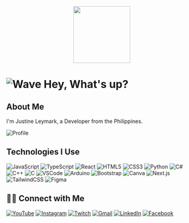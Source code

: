 <div align="center">
  <img height="150" src="https://media.giphy.com/media/M9gbBd9nbDrOTu1Mqx/giphy.gif"  />
</div>

###
# ![Wave](https://emojis.slackmojis.com/emojis/images/1577305505/7373/hand_wave.gif?1577305505) Hey, What's up?

## About Me
I'm Justine Leymark, a Developer from the Philippines.

![Profile](https://gifdb.com/images/high/marin-kitagawa-cute-anime-chibi-qunlo66a3iqzzzns.webp)

## Technologies I Use

![JavaScript](https://cdn.jsdelivr.net/gh/devicons/devicon/icons/javascript/javascript-original.svg)
![TypeScript](https://cdn.jsdelivr.net/gh/devicons/devicon/icons/typescript/typescript-original.svg)
![React](https://cdn.jsdelivr.net/gh/devicons/devicon/icons/react/react-original.svg)
![HTML5](https://cdn.jsdelivr.net/gh/devicons/devicon/icons/html5/html5-original.svg)
![CSS3](https://cdn.jsdelivr.net/gh/devicons/devicon/icons/css3/css3-original.svg)
![Python](https://cdn.jsdelivr.net/gh/devicons/devicon/icons/python/python-original.svg)
![C#](https://cdn.jsdelivr.net/gh/devicons/devicon/icons/csharp/csharp-original.svg)
![C++](https://cdn.jsdelivr.net/gh/devicons/devicon/icons/cplusplus/cplusplus-original.svg)
![C](https://cdn.jsdelivr.net/gh/devicons/devicon/icons/c/c-original.svg)
![VSCode](https://cdn.jsdelivr.net/gh/devicons/devicon/icons/vscode/vscode-original.svg)
![Arduino](https://cdn.jsdelivr.net/gh/devicons/devicon/icons/arduino/arduino-original.svg)
![Bootstrap](https://cdn.jsdelivr.net/gh/devicons/devicon/icons/bootstrap/bootstrap-original.svg)
![Canva](https://cdn.jsdelivr.net/gh/devicons/devicon/icons/canva/canva-original.svg)
![Next.js](https://cdn.jsdelivr.net/gh/devicons/devicon/icons/nextjs/nextjs-original.svg)
![TailwindCSS](https://cdn.jsdelivr.net/gh/devicons/devicon/icons/tailwindcss/tailwindcss-original-wordmark.svg)
![Figma](https://cdn.jsdelivr.net/gh/devicons/devicon/icons/figma/figma-original.svg)

## 🤝🏻 Connect with Me

[![YouTube](https://img.shields.io/static/v1?message=Youtube&logo=youtube&label=&color=FF0000&logoColor=white&labelColor=&style=for-the-badge)](https://www.youtube.com/@jlart5252)
[![Instagram](https://img.shields.io/static/v1?message=Instagram&logo=instagram&label=&color=E4405F&logoColor=white&labelColor=&style=for-the-badge)](https://www.instagram.com/jl_cadilo/)
[![Twitch](https://img.shields.io/static/v1?message=Twitch&logo=twitch&label=&color=9146FF&logoColor=white&labelColor=&style=for-the-badge)](https://www.twitch.tv/jl_cadilo)
[![Gmail](https://img.shields.io/static/v1?message=Gmail&logo=gmail&label=&color=D14836&logoColor=white&labelColor=&style=for-the-badge)](mailto:ju27ine@gmail.com)
[![LinkedIn](https://img.shields.io/static/v1?message=LinkedIn&logo=linkedin&label=&color=0077B5&logoColor=white&labelColor=&style=for-the-badge)](https://www.linkedin.com/in/justine-leymark-b-cadilo-900806315/)
[![Facebook](https://img.shields.io/static/v1?message=Facebook&logo=facebook&label=&color=1877F2&logoColor=white&labelColor=&style=for-the-badge)](https://web.facebook.com/justine.cadilo.9/)


